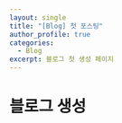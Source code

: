 ```yaml
---
layout: single
title: "[Blog] 첫 포스팅"
author_profile: true
categories:
  - Blog
excerpt: 블로그 첫 생성 페이지
---
```


# 블로그 생성
